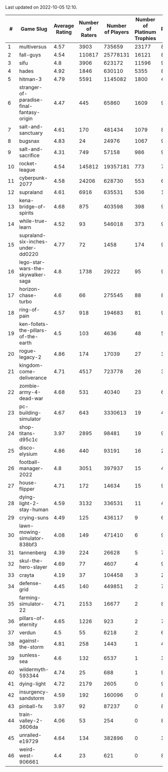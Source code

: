 Last updated on 2022-10-05 12:10.


|#|Game Slug|Average Rating|Number of Raters|Number of Players|Number of Platinum Trophies|Max Rarity (%)|
|---|---|---|---|---|---|---|
|1|multiversus|4.57|3903|735659|23177|81|
|2|fall-guys|4.54|110817|25778131|16121|89|
|3|sifu|4.8|3906|623172|11596|96|
|4|hades|4.92|1846|630110|5355|89|
|5|hitman-3|4.79|5591|1145082|1800|48|
|6|stranger-of-paradise-final-fantasy-origin|4.47|445|65860|1609|98|
|7|salt-and-sanctuary|4.61|170|481434|1079|83|
|8|bugsnax|4.83|24|24976|1067|97|
|9|salt-and-sacrifice|4.31|749|57158|986|91|
|10|rocket-league|4.54|145812|19357181|773|74|
|11|cyberpunk-2077|4.58|24206|628730|553|61|
|12|supraland|4.61|6916|635531|536|100|
|13|kena-bridge-of-spirits|4.68|875|403598|398|94|
|14|while-true-learn|4.52|93|546018|373|93|
|15|supraland-six-inches-under-dd0220|4.77|72|1458|174|99|
|16|lego-star-wars-the-skywalker-saga|4.8|1738|29222|95|98|
|17|horizon-chase-turbo|4.6|66|275545|88|83|
|18|ring-of-pain|4.57|918|194683|81|97|
|19|ken-follets-the-pillars-of-the-earth|4.5|103|4636|48|58|
|20|rogue-legacy-2|4.86|174|17039|27|36|
|21|kingdom-come-deliverance|4.71|4517|723778|26|30|
|22|zombie-army-4-dead-war|4.68|531|40340|23|66|
|23|pc-building-simulator|4.67|643|3330613|19|47|
|24|shop-titans-d95c1c|3.97|2895|98481|19|98|
|25|disco-elysium|4.86|440|93191|16|28|
|26|football-manager-2022|4.8|3051|397937|15|48|
|27|house-flipper|4.71|172|14634|15|93|
|28|dying-light-2-stay-human|4.59|3132|336531|11|48|
|29|crying-suns|4.49|125|436117|9|65|
|30|lawn-mowing-simulator-838bf3|4.08|149|471410|6|91|
|31|tannenberg|4.39|224|26628|5|76|
|32|skul-the-hero-slayer|4.69|77|4607|4|96|
|33|crayta|4.19|37|104458|3|22|
|34|defense-grid|4.45|140|449851|2|79|
|35|farming-simulator-22|4.71|2153|16677|2|85|
|36|pillars-of-eternity|4.65|1226|923|2|79|
|37|verdun|4.5|55|6218|2|65|
|38|against-the-storm|4.81|258|1443|1|4|
|39|sunless-sea|4.6|132|6537|1|38|
|40|wildermyth-593344|4.74|25|688|1|90|
|41|dying-light|4.72|2179|2605|0|98|
|42|insurgency-sandstorm|4.59|192|160096|0|8|
|43|pinball-fx|3.97|92|87237|0|86|
|44|train-valley-2-3606da|4.06|53|254|0|89|
|45|unrailed-e19729|4.64|134|382896|0|39|
|46|weird-west-906661|4.4|23|621|0|80|
